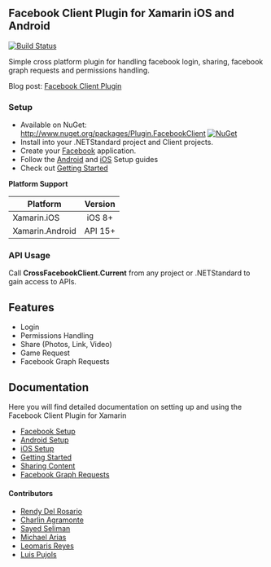 ## Facebook Client Plugin for Xamarin iOS and Android

[![Build Status](https://dev.azure.com/CrossGeeks/Plugins/_apis/build/status/FacebookClient/FacebookClient%20Plugin%20CD%20Pipeline?branchName=master)](https://dev.azure.com/CrossGeeks/Plugins/_build/latest?definitionId=2&branchName=master)

Simple cross platform plugin for handling facebook login, sharing, facebook graph requests and permissions handling.

Blog post: [Facebook Client Plugin](http://wp.me/p9ztz9-du)

### Setup
* Available on NuGet: http://www.nuget.org/packages/Plugin.FacebookClient [![NuGet](https://img.shields.io/nuget/v/Plugin.FacebookClient.svg?label=NuGet)](https://www.nuget.org/packages/Plugin.FacebookClient/)
* Install into your .NETStandard project and Client projects.
* Create your [Facebook](docs/FacebookPortalSetup.md) application.
* Follow the [Android](docs/AndroidSetup.md) and [iOS](docs/iOSSetup.md) Setup guides
* Check out [Getting Started](docs/GettingStarted.md)

**Platform Support**

|Platform|Version|
| ------------------- | :------------------: |
|Xamarin.iOS|iOS 8+|
|Xamarin.Android|API 15+|

### API Usage

Call **CrossFacebookClient.Current** from any project or .NETStandard to gain access to APIs.

## Features

- Login
- Permissions Handling
- Share (Photos, Link, Video)
- Game Request
- Facebook Graph Requests

## Documentation

Here you will find detailed documentation on setting up and using the Facebook Client Plugin for Xamarin

* [Facebook Setup](docs/FacebookPortalSetup.md)
* [Android Setup](docs/AndroidSetup.md)
* [iOS Setup](docs/iOSSetup.md)
* [Getting Started](docs/GettingStarted.md)
* [Sharing Content](docs/SharingContent.md)
* [Facebook Graph Requests](docs/FacebookGraphRequests.md)

#### Contributors

* [Rendy Del Rosario](https://github.com/rdelrosario)
* [Charlin Agramonte](https://github.com/char0394)
* [Sayed Seliman](https://github.com/sayed-seliman)
* [Michael Arias](https://github.com/mikearias3)
* [Leomaris Reyes](https://github.com/LeomarisReyes)
* [Luis Pujols](https://github.com/pujolsluis)
